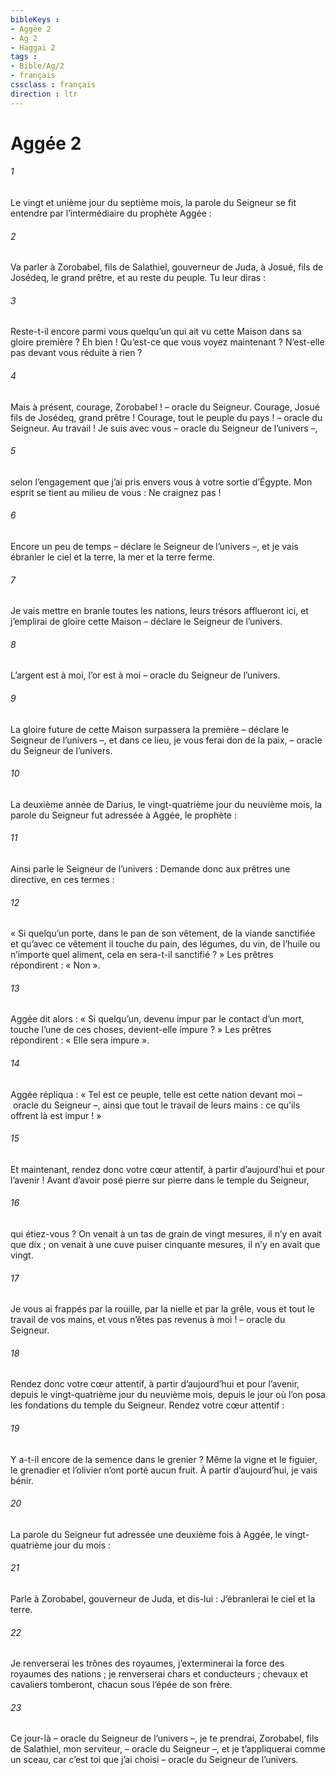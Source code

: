 ```yaml
---
bibleKeys : 
- Aggée 2
- Ag 2
- Haggai 2
tags : 
- Bible/Ag/2
- français
cssclass : français
direction : ltr
---
```


# Aggée 2

###### 1
Le vingt et unième jour du septième mois, la parole du Seigneur se fit entendre par l’intermédiaire du prophète Aggée :
###### 2
Va parler à Zorobabel, fils de Salathiel, gouverneur de Juda, à Josué, fils de Josédeq, le grand prêtre, et au reste du peuple. Tu leur diras :
###### 3
Reste-t-il encore parmi vous
quelqu’un qui ait vu cette Maison
dans sa gloire première ?
Eh bien ! Qu’est-ce que vous voyez maintenant ?
N’est-elle pas devant vous réduite à rien ?
###### 4
Mais à présent, courage, Zorobabel !
– oracle du Seigneur.
Courage, Josué fils de Josédeq, grand prêtre !
Courage, tout le peuple du pays !
– oracle du Seigneur.
Au travail ! Je suis avec vous
– oracle du Seigneur de l’univers –,
###### 5
selon l’engagement que j’ai pris envers vous
à votre sortie d’Égypte.
Mon esprit se tient au milieu de vous :
Ne craignez pas !
###### 6
Encore un peu de temps
– déclare le Seigneur de l’univers –,
et je vais ébranler le ciel et la terre,
la mer et la terre ferme.
###### 7
Je vais mettre en branle toutes les nations,
leurs trésors afflueront ici,
et j’emplirai de gloire cette Maison
– déclare le Seigneur de l’univers.
###### 8
L’argent est à moi, l’or est à moi
– oracle du Seigneur de l’univers.
###### 9
La gloire future de cette Maison
surpassera la première
– déclare le Seigneur de l’univers –,
et dans ce lieu, je vous ferai don de la paix,
– oracle du Seigneur de l’univers.
###### 10
La deuxième année de Darius, le vingt-quatrième jour du neuvième mois, la parole du Seigneur fut adressée à Aggée, le prophète :
###### 11
Ainsi parle le Seigneur de l’univers : Demande donc aux prêtres une directive, en ces termes :
###### 12
« Si quelqu’un porte, dans le pan de son vêtement, de la viande sanctifiée et qu’avec ce vêtement il touche du pain, des légumes, du vin, de l’huile ou n’importe quel aliment, cela en sera-t-il sanctifié ? » Les prêtres répondirent : « Non ».
###### 13
Aggée dit alors : « Si quelqu’un, devenu impur par le contact d’un mort, touche l’une de ces choses, devient-elle impure ? » Les prêtres répondirent : « Elle sera impure ».
###### 14
Aggée répliqua :
« Tel est ce peuple,
telle est cette nation devant moi
– oracle du Seigneur –,
ainsi que tout le travail de leurs mains :
ce qu’ils offrent là est impur ! »
###### 15
Et maintenant, rendez donc votre cœur attentif,
à partir d’aujourd’hui et pour l’avenir !
Avant d’avoir posé pierre sur pierre
dans le temple du Seigneur,
###### 16
qui étiez-vous ?
On venait à un tas de grain de vingt mesures,
il n’y en avait que dix ;
on venait à une cuve puiser cinquante mesures,
il n’y en avait que vingt.
###### 17
Je vous ai frappés par la rouille,
par la nielle et par la grêle,
vous et tout le travail de vos mains,
et vous n’êtes pas revenus à moi !
– oracle du Seigneur.
###### 18
Rendez donc votre cœur attentif,
à partir d’aujourd’hui et pour l’avenir,
depuis le vingt-quatrième jour du neuvième mois,
depuis le jour où l’on posa les fondations du temple du Seigneur.
Rendez votre cœur attentif :
###### 19
Y a-t-il encore de la semence dans le grenier ?
Même la vigne et le figuier,
le grenadier et l’olivier
n’ont porté aucun fruit.
À partir d’aujourd’hui, je vais bénir.
###### 20
La parole du Seigneur fut adressée une deuxième fois à Aggée, le vingt-quatrième jour du mois :
###### 21
Parle à Zorobabel, gouverneur de Juda, et dis-lui :
J’ébranlerai le ciel et la terre.
###### 22
Je renverserai les trônes des royaumes,
j’exterminerai la force des royaumes des nations ;
je renverserai chars et conducteurs ;
chevaux et cavaliers tomberont,
chacun sous l’épée de son frère.
###### 23
Ce jour-là
– oracle du Seigneur de l’univers –,
je te prendrai, Zorobabel, fils de Salathiel, mon serviteur,
– oracle du Seigneur –,
et je t’appliquerai comme un sceau,
car c’est toi que j’ai choisi
– oracle du Seigneur de l’univers.
